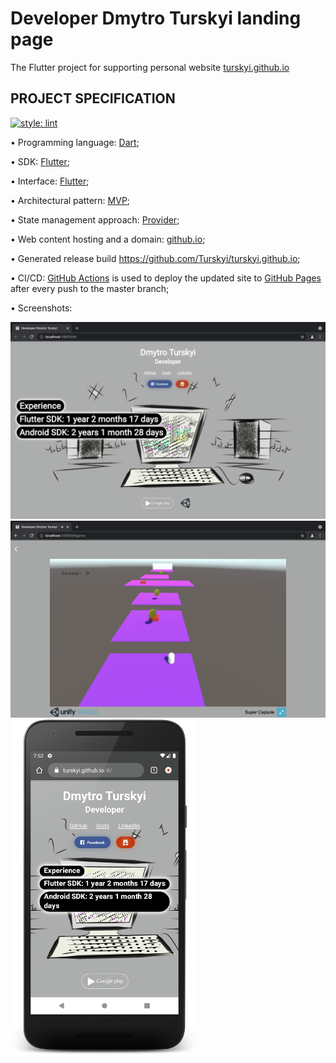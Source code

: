 # Developer Dmytro Turskyi landing page

The Flutter project for supporting personal website [turskyi.github.io](https://turskyi.github.io)

## PROJECT SPECIFICATION

[![style: lint](https://img.shields.io/badge/style-lint-4BC0F5.svg)](https://pub.dev/packages/lint)

• Programming language: [Dart](https://dart.dev/);

• SDK: [Flutter](https://flutter.dev/);

• Interface: [Flutter](https://flutter.dev/docs/development/ui);

• Architectural pattern: [MVP](https://en.wikipedia.org/wiki/Model%E2%80%93view%E2%80%93presenter);

• State management approach: [Provider](https://flutter.dev/docs/development/data-and-backend/state-mgmt/simple);

• Web content hosting and a domain: [github.io](https://github.io);

• Generated release build https://github.com/Turskyi/turskyi.github.io;

• CI/CD: [GitHub Actions](https://docs.github.com/en/actions) is used to deploy the updated site to [GitHub Pages](https://pages.github.com/) after every push to the master branch;

• Screenshots:

<img src="/screenshots/home.png?raw=true" width="600" >
<img src="/screenshots/game-2021-11-01.png?raw=true" width="600" >
<img src="/screenshots/phone.png?raw=true" width="300" >



